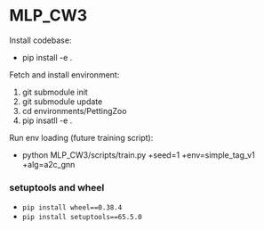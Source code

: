 # MLP_CW3

Install codebase:
- pip install -e .

Fetch and install environment:

1. git submodule init
2. git submodule update
3. cd environments/PettingZoo
4. pip insatll -e .

Run env loading (future training script):

- python MLP_CW3/scripts/train.py +seed=1 +env=simple_tag_v1 +alg=a2c_gnn

### setuptools and wheel
- `pip install wheel==0.38.4`
- `pip install setuptools==65.5.0`
